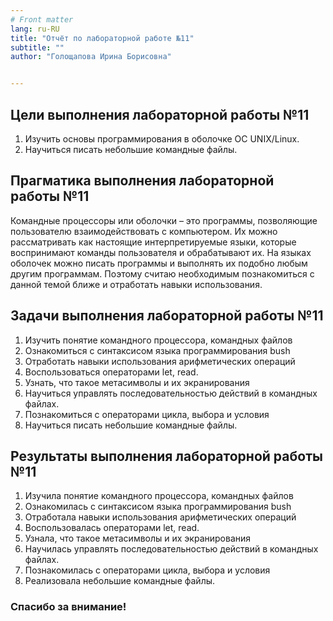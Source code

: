 ```yaml
---
# Front matter
lang: ru-RU
title: "Отчёт по лабораторной работе №11"
subtitle: ""
author: "Голощапова Ирина Борисовна"


---
```



## Цели выполнения лабораторной работы №11

1. Изучить основы программирования в оболочке ОС UNIX/Linux. 
2. Научиться писать небольшие командные файлы.




## Прагматика выполнения лабораторной работы №11

Командные процессоры или оболочки – это программы, позволяющие пользователю взаимодействовать с компьютером. Их можно рассматривать как настоящие интерпретируемые языки, которые воспринимают команды пользователя и обрабатывают их. На языках оболочек можно писать программы и выполнять их подобно любым другим программам. Поэтому считаю необходимым познакомиться с данной темой ближе и отработать навыки использования.





## Задачи выполнения лабораторной работы №11

1. Изучить понятие командного процессора, командных файлов
2. Ознакомиться с синтаксисом языка программирования bush
3. Отработать навыки использования арифметических операций
4. Воспользоваться операторами let, read.
5. Узнать, что такое метасимволы и их экранирования
6. Научиться управлять последовательностью действий в командных файлах.
7. Познакомиться с операторами цикла, выбора и условия
8. Научиться писать небольшие командные файлы.


## Результаты выполнения лабораторной работы №11

1. Изучила понятие командного процессора, командных файлов
2. Ознакомилась с синтаксисом языка программирования bush
3. Отработала навыки использования арифметических операций
4. Воспользовалась операторами let, read.
5. Узнала, что такое метасимволы и их экранирования
6. Научилась управлять последовательностью действий в командных файлах.
7. Познакомилась с операторами цикла, выбора и условия
8. Реализовала небольшие командные файлы.

### Спасибо за внимание!

